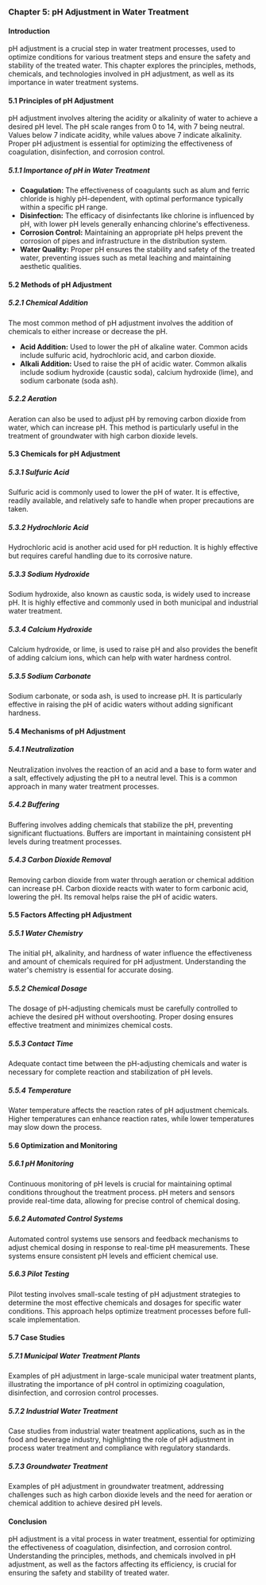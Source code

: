 ### Chapter 5: pH Adjustment in Water Treatment

#### Introduction
pH adjustment is a crucial step in water treatment processes, used to optimize conditions for various treatment steps and ensure the safety and stability of the treated water. This chapter explores the principles, methods, chemicals, and technologies involved in pH adjustment, as well as its importance in water treatment systems.

#### 5.1 Principles of pH Adjustment

pH adjustment involves altering the acidity or alkalinity of water to achieve a desired pH level. The pH scale ranges from 0 to 14, with 7 being neutral. Values below 7 indicate acidity, while values above 7 indicate alkalinity. Proper pH adjustment is essential for optimizing the effectiveness of coagulation, disinfection, and corrosion control.

##### 5.1.1 Importance of pH in Water Treatment
- **Coagulation:** The effectiveness of coagulants such as alum and ferric chloride is highly pH-dependent, with optimal performance typically within a specific pH range.
- **Disinfection:** The efficacy of disinfectants like chlorine is influenced by pH, with lower pH levels generally enhancing chlorine's effectiveness.
- **Corrosion Control:** Maintaining an appropriate pH helps prevent the corrosion of pipes and infrastructure in the distribution system.
- **Water Quality:** Proper pH ensures the stability and safety of the treated water, preventing issues such as metal leaching and maintaining aesthetic qualities.

#### 5.2 Methods of pH Adjustment

##### 5.2.1 Chemical Addition
The most common method of pH adjustment involves the addition of chemicals to either increase or decrease the pH.

- **Acid Addition:** Used to lower the pH of alkaline water. Common acids include sulfuric acid, hydrochloric acid, and carbon dioxide.
- **Alkali Addition:** Used to raise the pH of acidic water. Common alkalis include sodium hydroxide (caustic soda), calcium hydroxide (lime), and sodium carbonate (soda ash).

##### 5.2.2 Aeration
Aeration can also be used to adjust pH by removing carbon dioxide from water, which can increase pH. This method is particularly useful in the treatment of groundwater with high carbon dioxide levels.

#### 5.3 Chemicals for pH Adjustment

##### 5.3.1 Sulfuric Acid
Sulfuric acid is commonly used to lower the pH of water. It is effective, readily available, and relatively safe to handle when proper precautions are taken.

##### 5.3.2 Hydrochloric Acid
Hydrochloric acid is another acid used for pH reduction. It is highly effective but requires careful handling due to its corrosive nature.

##### 5.3.3 Sodium Hydroxide
Sodium hydroxide, also known as caustic soda, is widely used to increase pH. It is highly effective and commonly used in both municipal and industrial water treatment.

##### 5.3.4 Calcium Hydroxide
Calcium hydroxide, or lime, is used to raise pH and also provides the benefit of adding calcium ions, which can help with water hardness control.

##### 5.3.5 Sodium Carbonate
Sodium carbonate, or soda ash, is used to increase pH. It is particularly effective in raising the pH of acidic waters without adding significant hardness.

#### 5.4 Mechanisms of pH Adjustment

##### 5.4.1 Neutralization
Neutralization involves the reaction of an acid and a base to form water and a salt, effectively adjusting the pH to a neutral level. This is a common approach in many water treatment processes.

##### 5.4.2 Buffering
Buffering involves adding chemicals that stabilize the pH, preventing significant fluctuations. Buffers are important in maintaining consistent pH levels during treatment processes.

##### 5.4.3 Carbon Dioxide Removal
Removing carbon dioxide from water through aeration or chemical addition can increase pH. Carbon dioxide reacts with water to form carbonic acid, lowering the pH. Its removal helps raise the pH of acidic waters.

#### 5.5 Factors Affecting pH Adjustment

##### 5.5.1 Water Chemistry
The initial pH, alkalinity, and hardness of water influence the effectiveness and amount of chemicals required for pH adjustment. Understanding the water's chemistry is essential for accurate dosing.

##### 5.5.2 Chemical Dosage
The dosage of pH-adjusting chemicals must be carefully controlled to achieve the desired pH without overshooting. Proper dosing ensures effective treatment and minimizes chemical costs.

##### 5.5.3 Contact Time
Adequate contact time between the pH-adjusting chemicals and water is necessary for complete reaction and stabilization of pH levels.

##### 5.5.4 Temperature
Water temperature affects the reaction rates of pH adjustment chemicals. Higher temperatures can enhance reaction rates, while lower temperatures may slow down the process.

#### 5.6 Optimization and Monitoring

##### 5.6.1 pH Monitoring
Continuous monitoring of pH levels is crucial for maintaining optimal conditions throughout the treatment process. pH meters and sensors provide real-time data, allowing for precise control of chemical dosing.

##### 5.6.2 Automated Control Systems
Automated control systems use sensors and feedback mechanisms to adjust chemical dosing in response to real-time pH measurements. These systems ensure consistent pH levels and efficient chemical use.

##### 5.6.3 Pilot Testing
Pilot testing involves small-scale testing of pH adjustment strategies to determine the most effective chemicals and dosages for specific water conditions. This approach helps optimize treatment processes before full-scale implementation.

#### 5.7 Case Studies

##### 5.7.1 Municipal Water Treatment Plants
Examples of pH adjustment in large-scale municipal water treatment plants, illustrating the importance of pH control in optimizing coagulation, disinfection, and corrosion control processes.

##### 5.7.2 Industrial Water Treatment
Case studies from industrial water treatment applications, such as in the food and beverage industry, highlighting the role of pH adjustment in process water treatment and compliance with regulatory standards.

##### 5.7.3 Groundwater Treatment
Examples of pH adjustment in groundwater treatment, addressing challenges such as high carbon dioxide levels and the need for aeration or chemical addition to achieve desired pH levels.

#### Conclusion
pH adjustment is a vital process in water treatment, essential for optimizing the effectiveness of coagulation, disinfection, and corrosion control. Understanding the principles, methods, and chemicals involved in pH adjustment, as well as the factors affecting its efficiency, is crucial for ensuring the safety and stability of treated water.